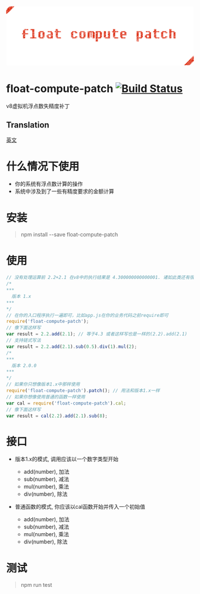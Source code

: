 # ﻿![float-compute-patch](static/logo.png)

# float-compute-patch [![Build Status](https://travis-ci.org/dtboy1995/float-compute-patch.svg?branch=master)](https://travis-ci.org/dtboy1995/float-compute-patch)
v8虚拟机浮点数失精度补丁

## Translation
[英文](README.md)

# 什么情况下使用
- 你的系统有浮点数计算的操作
- 系统中涉及到了一些有精度要求的金额计算

# 安装
> npm install --save float-compute-patch

# 使用
```javascript
// 没有处理运算前 2.2+2.1 在v8中的执行结果是 4.300000000000001. 诸如此类还有很多其他的问题
/*
***
  版本 1.x
***
*/
// 在你的入口程序执行一遍即可，比如app.js在你的业务代码之前require即可
require('float-compute-patch');
// 像下面这样写
var result = 2.2.add(2.1); // 等于4.3 或者这样写也是一样的(2.2).add(2.1)
// 支持链式写法
var result = 2.2.add(2.1).sub(0.5).div(1).mul(2);
/*
***
  版本 2.0.0
***
*/
// 如果你只想像版本1.x中那样使用
require('float-compute-patch').patch(); // 用法和版本1.x一样
// 如果你想像使用普通的函数一样使用
var cal = require('float-compute-patch').cal;
// 像下面这样写
var result = cal(2.2).add(2.1).sub(8);
```

# 接口
- 版本1.x的模式, 调用应该以一个数字类型开始
  - add(number), 加法
  - sub(number), 减法
  - mul(number), 乘法
  - div(number), 除法

- 普通函数的模式, 你应该以cal函数开始并传入一个初始值
  - add(number), 加法
  - sub(number), 减法
  - mul(number), 乘法
  - div(number), 除法

# 测试
> npm run test
